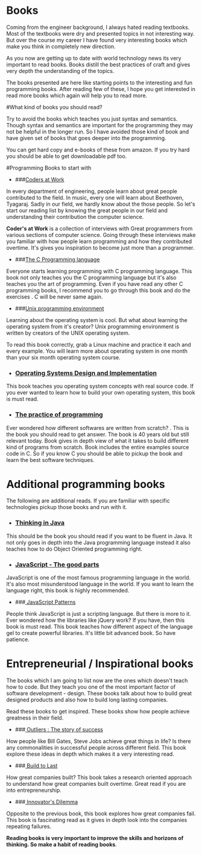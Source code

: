 # Books
Coming from the engineer background, I always hated reading textbooks. Most of the textbooks were dry and presented topics in not interesting way. But over the course my career I have found very interesting books which make you think in completely new direction.

As you now are getting up to date with world technology news its very important to read books. Books distill the best practices of craft and gives very depth the understanding of the topics.

The books presented are here like starting points to the interesting and fun programming books. After reading few of these, I hope you get interested in read more books which again will help you to read more.

#What kind of books you should read?

Try to avoid the books which teaches you just syntax and semantics. Though syntax and semantics are important for the programming they may not be helpful in the longer run. So I have avoided those kind of book and have given set of books that goes deeper into the programming.

You can get hard copy and e-books of these from amazon. If you try hard you should be able to get downloadable pdf too.

#Programming Books to start with

* ###[Coders at Work](http://www.codersatwork.com/)

In every department of engineering, people learn about great people contributed to the field. In music, every one will learn about Beethoven, Tyagaraj. Sadly in our field, we hardly know about the those people. So let's start our reading list by knowing the great people in our field and understanding their contribution the computer science.

**Coder's at Work** is a collection of interviews with Great programmers from various sections of computer science. Going through these interviews make you familiar with how people learn programming and how they contributed overtime. It's gives you inspiration to become just more than a programmer.

* ###[The C Programming language](http://www.amazon.com/The-Programming-Language-2nd-Edition/dp/0131103628)

Everyone starts learning programming with C programming language. This book not only teaches you the C programming language but it's also teaches you the art of programming. Even if you have read any other C programming books, I recommend you to go through this book and do the exercises . C will be never same again.


* ###[Unix programming environment](http://www.amazon.com/Programming-Environment-Prentice-Hall-Software-Series/dp/013937681X)

Learning about the operating system is cool. But what about learning the operating system from it's creator? Unix programming environment is written by creators of the UNIX operating system.

To read this book correctly, grab a Linux machine and practice it each and every example. You will learn more about operating system in one month than your six month operating system course.

* ### [Operating Systems Design and Implementation ](http://www.amazon.com/Operating-Systems-Design-Implementation-Edition/dp/0131429388)

This book teaches you operating system concepts with real source code. If you ever wanted to learn how to build your own operating system, this book is must read.

* ###  [The practice of programming ](http://www.amazon.com/Practice-Programming-Addison-Wesley-Professional-Computing/dp/020161586X)

Ever wondered how different softwares are written from scratch? . This is the book you should read to get answer. The book is 40 years old but still relevant today. Book gives in depth view of what it takes to build different kind of programs from scratch. Book includes the entire examples source code in C. So if you know C you should be able to pickup the book and learn the best software techniques.


# Additional programming books

The following are additional reads. If you are familiar with specific technologies pickup those books and run with it.

* ### [Thinking in Java](http://www.amazon.com/Practice-Programming-Addison-Wesley-Professional-Computing/dp/020161586X)

This should be the book you should read if you want to be fluent in Java. It not only goes in depth into the Java programming language instead it also teaches how to do Object Oriented programming right.

* ### [JavaScript - The good parts ](http://www.amazon.com/JavaScript-Good-Parts-Douglas-Crockford/dp/0596517742)

JavaScript is one of the most famous programming language in the world. It's also most misunderstood language in the world. If you want to learn the language right, this book is highly recommended.

* ###[ JavaScript Patterns](http://www.amazon.com/JavaScript-Patterns-Stoyan-Stefanov/dp/0596806752)

People think JavaScript is just a scripting language. But there is more to it. Ever wondered how the libraries like jQuery work? If you have, then this book is must read. This book teaches how different aspect of the language gel to create powerful libraries. It's little bit advanced book. So have patience.


# Entrepreneurial / Inspirational books
The books which I am going to list now are the ones which doesn't teach how to code. But they teach you one of the most important factor of software development - design. These books talk about how to build great designed products and also how to build long lasting companies.

Read these books to get inspired. These books show how people achieve greatness in their field.


* ###[ Outliers : The story of success ](http://www.amazon.com/Outliers-Story-Success-Malcolm-Gladwell/dp/0316017930)

How people like Bill Gates, Steve Jobs achieve great things in life?
Is there any commonalities in successful people across different field. This book explore these ideas in depth which makes it a very interesting read.

* ###[ Build to Last ](http://www.amazon.com/Built-Last-Successful-Visionary-Essentials/dp/0060516402/)

How great companies built? This book takes a research oriented approach to understand how great companies built overtime. Great read if you are into entrepreneurship.

* ###[ Innovator's Dilemma ](http://www.amazon.com/Innovators-Dilemma-Revolutionary-Change-Business/dp/0062060244)

Opposite to the previous book, this book explores how great companies fail. This book is fascinating read as it gives in depth look into the companies repeating failures.


**Reading books is very important to improve the skills and horizons of thinking. So make a habit of reading books**.











